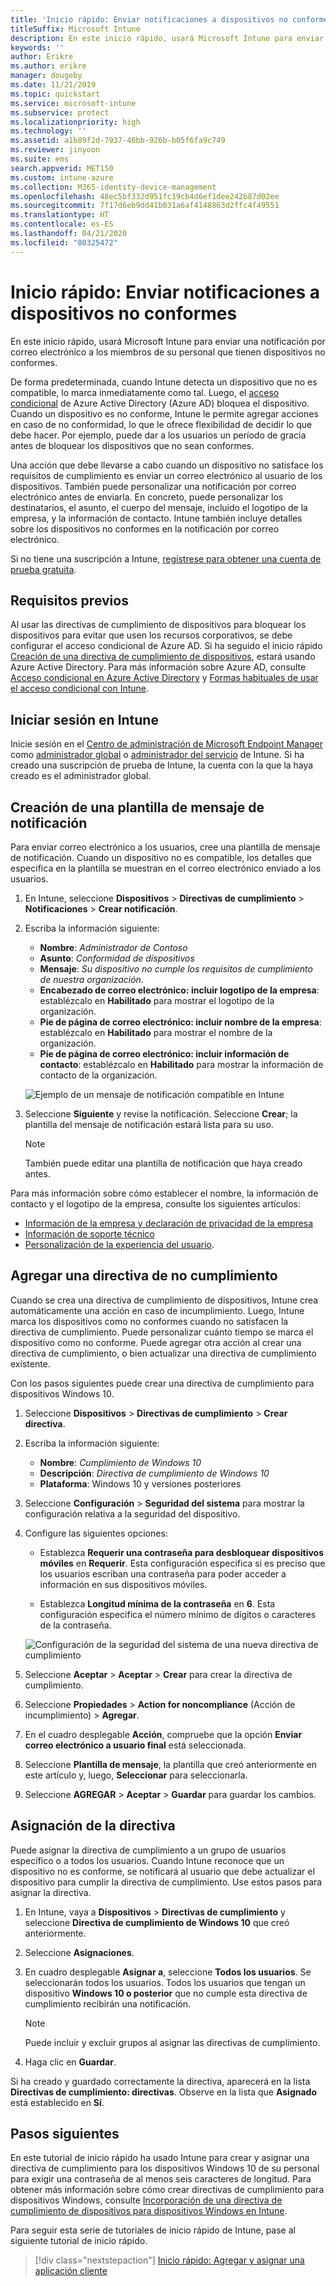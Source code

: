 ```yaml
---
title: 'Inicio rápido: Enviar notificaciones a dispositivos no conformes'
titleSuffix: Microsoft Intune
description: En este inicio rápido, usará Microsoft Intune para enviar notificaciones por correo electrónico a dispositivos no conformes.
keywords: ''
author: Erikre
ms.author: erikre
manager: dougeby
ms.date: 11/21/2019
ms.topic: quickstart
ms.service: microsoft-intune
ms.subservice: protect
ms.localizationpriority: high
ms.technology: ''
ms.assetid: a1b89f2d-7937-46bb-926b-b05f6fa9c749
ms.reviewer: jinyoon
ms.suite: ems
search.appverid: MET150
ms.custom: intune-azure
ms.collection: M365-identity-device-management
ms.openlocfilehash: 48ec5bf332d951fc19cb4d6ef1dee242b87d02ee
ms.sourcegitcommit: 7f17d6eb9dd41b031a6af4148863d2ffc4f49551
ms.translationtype: HT
ms.contentlocale: es-ES
ms.lasthandoff: 04/21/2020
ms.locfileid: "80325472"
---
```

# <a name="quickstart-send-notifications-to-noncompliant-devices"></a>Inicio rápido: Enviar notificaciones a dispositivos no conformes

En este inicio rápido, usará Microsoft Intune para enviar una notificación por correo electrónico a los miembros de su personal que tienen dispositivos no conformes.

De forma predeterminada, cuando Intune detecta un dispositivo que no es compatible, lo marca inmediatamente como tal. Luego, el [acceso condicional](https://docs.microsoft.com/azure/active-directory/active-directory-conditional-access-azure-portal) de Azure Active Directory (Azure AD) bloquea el dispositivo. Cuando un dispositivo es no conforme, Intune le permite agregar acciones en caso de no conformidad, lo que le ofrece flexibilidad de decidir lo que debe hacer. Por ejemplo, puede dar a los usuarios un período de gracia antes de bloquear los dispositivos que no sean conformes.

Una acción que debe llevarse a cabo cuando un dispositivo no satisface los requisitos de cumplimiento es enviar un correo electrónico al usuario de los dispositivos. También puede personalizar una notificación por correo electrónico antes de enviarla. En concreto, puede personalizar los destinatarios, el asunto, el cuerpo del mensaje, incluido el logotipo de la empresa, y la información de contacto. Intune también incluye detalles sobre los dispositivos no conformes en la notificación por correo electrónico.

Si no tiene una suscripción a Intune, [regístrese para obtener una cuenta de prueba gratuita](../fundamentals/free-trial-sign-up.md).

## <a name="prerequisites"></a>Requisitos previos

Al usar las directivas de cumplimiento de dispositivos para bloquear los dispositivos para evitar que usen los recursos corporativos, se debe configurar el acceso condicional de Azure AD. Si ha seguido el inicio rápido [Creación de una directiva de cumplimiento de dispositivos](quickstart-set-password-length-android.md), estará usando Azure Active Directory. Para más información sobre Azure AD, consulte [Acceso condicional en Azure Active Directory](https://docs.microsoft.com/azure/active-directory/active-directory-conditional-access-azure-portal) y [Formas habituales de usar el acceso condicional con Intune](../protect/conditional-access-intune-common-ways-use.md).

## <a name="sign-in-to-intune"></a>Iniciar sesión en Intune

Inicie sesión en el [Centro de administración de Microsoft Endpoint Manager](https://go.microsoft.com/fwlink/?linkid=2109431) como [administrador global](../fundamentals/users-add.md#types-of-administrators) o [administrador del servicio](../fundamentals/users-add.md#types-of-administrators) de Intune. Si ha creado una suscripción de prueba de Intune, la cuenta con la que la haya creado es el administrador global.

## <a name="create-a-notification-message-template"></a>Creación de una plantilla de mensaje de notificación

Para enviar correo electrónico a los usuarios, cree una plantilla de mensaje de notificación. Cuando un dispositivo no es compatible, los detalles que especifica en la plantilla se muestran en el correo electrónico enviado a los usuarios.

1. En Intune, seleccione **Dispositivos** > **Directivas de cumplimiento** > **Notificaciones** > **Crear notificación**.
2. Escriba la información siguiente:

   - **Nombre**: *Administrador de Contoso*
   - **Asunto**: *Conformidad de dispositivos*
   - **Mensaje**: *Su dispositivo no cumple los requisitos de cumplimiento de nuestra organización*.
   - **Encabezado de correo electrónico: incluir logotipo de la empresa**: establézcalo en **Habilitado** para mostrar el logotipo de la organización.
   - **Pie de página de correo electrónico: incluir nombre de la empresa**: establézcalo en **Habilitado** para mostrar el nombre de la organización.
   - **Pie de página de correo electrónico: incluir información de contacto**: establézcalo en **Habilitado** para mostrar la información de contacto de la organización.

   ![Ejemplo de un mensaje de notificación compatible en Intune](./media/quickstart-send-notification/quickstart-send-notification-01.png)

3. Seleccione **Siguiente** y revise la notificación. Seleccione **Crear**; la plantilla del mensaje de notificación estará lista para su uso.

   > [!NOTE]
   > También puede editar una plantilla de notificación que haya creado antes.

Para más información sobre cómo establecer el nombre, la información de contacto y el logotipo de la empresa, consulte los siguientes artículos:

- [Información de la empresa y declaración de privacidad de la empresa](../apps/company-portal-app.md#configuration)
- [Información de soporte técnico](../apps/company-portal-app.md#support-information)
- [Personalización de la experiencia del usuario](../apps/company-portal-app.md#customizing-the-user-experience).

## <a name="add-a-noncompliance-policy"></a>Agregar una directiva de no cumplimiento

Cuando se crea una directiva de cumplimiento de dispositivos, Intune crea automáticamente una acción en caso de incumplimiento. Luego, Intune marca los dispositivos como no conformes cuando no satisfacen la directiva de cumplimiento. Puede personalizar cuánto tiempo se marca el dispositivo como no conforme. Puede agregar otra acción al crear una directiva de cumplimiento, o bien actualizar una directiva de cumplimiento existente.

Con los pasos siguientes puede crear una directiva de cumplimiento para dispositivos Windows 10.

1. Seleccione **Dispositivos** > **Directivas de cumplimiento** > **Crear directiva**.

2. Escriba la información siguiente:

   - **Nombre**: *Cumplimiento de Windows 10*
   - **Descripción**: *Directiva de cumplimiento de Windows 10*
   - **Plataforma**: Windows 10 y versiones posteriores

3. Seleccione **Configuración** > **Seguridad del sistema** para mostrar la configuración relativa a la seguridad del dispositivo.

4. Configure las siguientes opciones:

   - Establezca **Requerir una contraseña para desbloquear dispositivos móviles** en **Requerir**. Esta configuración especifica si es preciso que los usuarios escriban una contraseña para poder acceder a información en sus dispositivos móviles.

   - Establezca **Longitud mínima de la contraseña** en **6**. Esta configuración especifica el número mínimo de dígitos o caracteres de la contraseña.

   ![Configuración de la seguridad del sistema de una nueva directiva de cumplimiento](./media/quickstart-send-notification/system-security-settings-01.png)

5. Seleccione **Aceptar** > **Aceptar** > **Crear** para crear la directiva de cumplimiento.

6. Seleccione **Propiedades** > **Action for noncompliance** (Acción de incumplimiento)  > **Agregar**.

7. En el cuadro desplegable **Acción**, compruebe que la opción **Enviar correo electrónico a usuario final** está seleccionada.

8. Seleccione **Plantilla de mensaje**, la plantilla que creó anteriormente en este artículo y, luego, **Seleccionar** para seleccionarla.

9. Seleccione **AGREGAR** > **Aceptar** > **Guardar** para guardar los cambios.

## <a name="assign-the-policy"></a>Asignación de la directiva

Puede asignar la directiva de cumplimiento a un grupo de usuarios específico o a todos los usuarios. Cuando Intune reconoce que un dispositivo no es conforme, se notificará al usuario que debe actualizar el dispositivo para cumplir la directiva de cumplimiento. Use estos pasos para asignar la directiva.

1. En Intune, vaya a **Dispositivos** > **Directivas de cumplimiento** y seleccione **Directiva de cumplimiento de Windows 10** que creó anteriormente.

2. Seleccione **Asignaciones**.

3. En cuadro desplegable **Asignar a**, seleccione **Todos los usuarios**. Se seleccionarán todos los usuarios. Todos los usuarios que tengan un dispositivo **Windows 10 o posterior** que no cumple esta directiva de cumplimiento recibirán una notificación.

    > [!NOTE]
    > Puede incluir y excluir grupos al asignar las directivas de cumplimiento.

4. Haga clic en **Guardar**.

Si ha creado y guardado correctamente la directiva, aparecerá en la lista **Directivas de cumplimiento: directivas**. Observe en la lista que **Asignado** está establecido en **Sí**.

## <a name="next-steps"></a>Pasos siguientes

En este tutorial de inicio rápido ha usado Intune para crear y asignar una directiva de cumplimiento para los dispositivos Windows 10 de su personal para exigir una contraseña de al menos seis caracteres de longitud. Para obtener más información sobre cómo crear directivas de cumplimiento para dispositivos Windows, consulte [Incorporación de una directiva de cumplimiento de dispositivos para dispositivos Windows en Intune](compliance-policy-create-windows.md).

Para seguir esta serie de tutoriales de inicio rápido de Intune, pase al siguiente tutorial de inicio rápido.

> [!div class="nextstepaction"]
> [Inicio rápido: Agregar y asignar una aplicación cliente](../apps/quickstart-add-assign-app.md)
